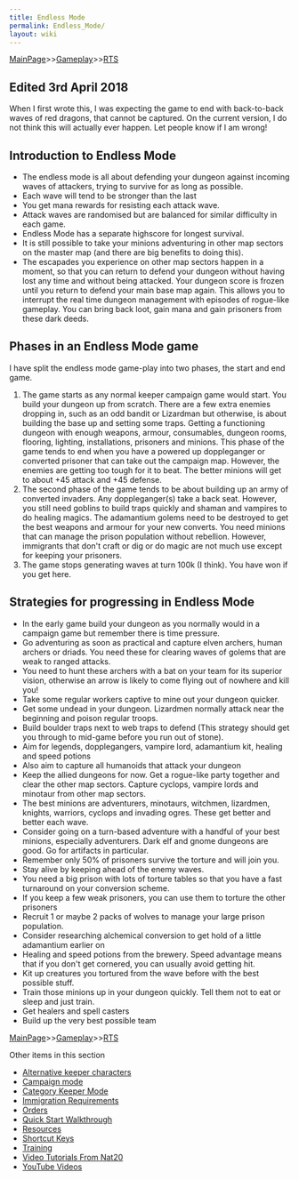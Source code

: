 ```yaml
---
title: Endless Mode
permalink: Endless_Mode/
layout: wiki
---
```


[MainPage](/keeperrl_wiki/ "wikilink")>>[Gameplay](/keeperrl_wiki/Gameplay "wikilink")>>[RTS](/keeperrl_wiki/RTS "wikilink")

Edited 3rd April 2018
---------------------

When I first wrote this, I was expecting the game to end with
back-to-back waves of red dragons, that cannot be captured. On the
current version, I do not think this will actually ever happen. Let
people know if I am wrong!

Introduction to Endless Mode
----------------------------

-   The endless mode is all about defending your dungeon against
    incoming waves of attackers, trying to survive for as long as
    possible.
-   Each wave will tend to be stronger than the last
-   You get mana rewards for resisting each attack wave.
-   Attack waves are randomised but are balanced for similar difficulty
    in each game.
-   Endless Mode has a separate highscore for longest survival.
-   It is still possible to take your minions adventuring in other map
    sectors on the master map (and there are big benefits to doing
    this).
-   The escapades you experience on other map sectors happen in a
    moment, so that you can return to defend your dungeon without having
    lost any time and without being attacked. Your dungeon score is
    frozen until you return to defend your main base map again. This
    allows you to interrupt the real time dungeon management with
    episodes of rogue-like gameplay. You can bring back loot, gain mana
    and gain prisoners from these dark deeds.

Phases in an Endless Mode game
------------------------------

I have split the endless mode game-play into two phases, the start and
end game.

1.  The game starts as any normal keeper campaign game would start. You
    build your dungeon up from scratch. There are a few extra enemies
    dropping in, such as an odd bandit or Lizardman but otherwise, is
    about building the base up and setting some traps. Getting a
    functioning dungeon with enough weapons, armour, consumables,
    dungeon rooms, flooring, lighting, installations, prisoners and
    minions. This phase of the game tends to end when you have a powered
    up doppleganger or converted prisoner that can take out the campaign
    map. However, the enemies are getting too tough for it to beat. The
    better minions will get to about +45 attack and +45 defense.
2.  The second phase of the game tends to be about building up an army
    of converted invaders. Any doppleganger(s) take a back seat.
    However, you still need goblins to build traps quickly and shaman
    and vampires to do healing magics. The adamantium golems need to be
    destroyed to get the best weapons and armour for your new converts.
    You need minions that can manage the prison population without
    rebellion. However, immigrants that don't craft or dig or do magic
    are not much use except for keeping your prisoners.
3.  The game stops generating waves at turn 100k (I think). You have won
    if you get here.

Strategies for progressing in Endless Mode
------------------------------------------

-   In the early game build your dungeon as you normally would in a
    campaign game but remember there is time pressure.
-   Go adventuring as soon as practical and capture elven archers, human
    archers or driads. You need these for clearing waves of golems that
    are weak to ranged attacks.
-   You need to hunt these archers with a bat on your team for its
    superior vision, otherwise an arrow is likely to come flying out of
    nowhere and kill you!
-   Take some regular workers captive to mine out your dungeon quicker.
-   Get some undead in your dungeon. Lizardmen normally attack near the
    beginning and poison regular troops.
-   Build boulder traps next to web traps to defend (This strategy
    should get you through to mid-game before you run out of stone).
-   Aim for legends, dopplegangers, vampire lord, adamantium kit,
    healing and speed potions
-   Also aim to capture all humanoids that attack your dungeon
-   Keep the allied dungeons for now. Get a rogue-like party together
    and clear the other map sectors. Capture cyclops, vampire lords and
    minotaur from other map sectors.
-   The best minions are adventurers, minotaurs, witchmen, lizardmen,
    knights, warriors, cyclops and invading ogres. These get better and
    better each wave.
-   Consider going on a turn-based adventure with a handful of your best
    minions, especially adventurers. Dark elf and gnome dungeons are
    good. Go for artifacts in particular.
-   Remember only 50% of prisoners survive the torture and will join
    you.
-   Stay alive by keeping ahead of the enemy waves.
-   You need a big prison with lots of torture tables so that you have a
    fast turnaround on your conversion scheme.
-   If you keep a few weak prisoners, you can use them to torture the
    other prisoners
-   Recruit 1 or maybe 2 packs of wolves to manage your large prison
    population.
-   Consider researching alchemical conversion to get hold of a little
    adamantium earlier on
-   Healing and speed potions from the brewery. Speed advantage means
    that if you don't get cornered, you can usually avoid getting hit.
-   Kit up creatures you tortured from the wave before with the best
    possible stuff.
-   Train those minions up in your dungeon quickly. Tell them not to eat
    or sleep and just train.
-   Get healers and spell casters
-   Build up the very best possible team

[MainPage](/keeperrl_wiki/ "wikilink")>>[Gameplay](/keeperrl_wiki/Gameplay "wikilink")>>[RTS](/keeperrl_wiki/RTS "wikilink")

Other items in this section
-    [Alternative keeper characters](/keeperrl_wiki/Alternative_Keeper_Characters "wikilink")
-    [Campaign mode](/keeperrl_wiki/Campaign_Mode "wikilink")
-    [Category Keeper Mode](/keeperrl_wiki/Category_Keeper_Mode "wikilink")
-    [Immigration Requirements](/keeperrl_wiki/Immigration_Requirements "wikilink")
-    [Orders](/keeperrl_wiki/Orders "wikilink")
-    [Quick Start Walkthrough](/keeperrl_wiki/Quick_Start_Walkthrough "wikilink")
-    [Resources](/keeperrl_wiki/Resources "wikilink")
-    [Shortcut Keys](/keeperrl_wiki/Shortcut_Keys "wikilink")
-    [Training](/keeperrl_wiki/Training "wikilink")
-    [Video Tutorials From Nat20](/keeperrl_wiki/Video_Tutorials_From_Nat20 "wikilink")
-    [YouTube Videos](/keeperrl_wiki/YouTube_Videos "wikilink")
